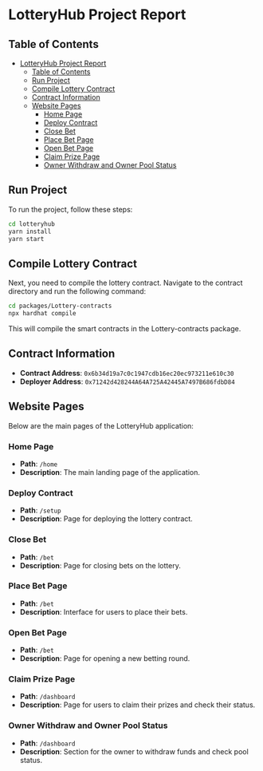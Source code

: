 # LotteryHub Project Report

## Table of Contents
- [LotteryHub Project Report](#lotteryhub-project-report)
  - [Table of Contents](#table-of-contents)
  - [Run Project](#run-project)
  - [Compile Lottery Contract](#compile-lottery-contract)
  - [Contract Information](#contract-information)
  - [Website Pages](#website-pages)
    - [Home Page](#home-page)
    - [Deploy Contract](#deploy-contract)
    - [Close Bet](#close-bet)
    - [Place Bet Page](#place-bet-page)
    - [Open Bet Page](#open-bet-page)
    - [Claim Prize Page](#claim-prize-page)
    - [Owner Withdraw and Owner Pool Status](#owner-withdraw-and-owner-pool-status)

## Run Project

To run the project, follow these steps:

```bash
cd lotteryhub
yarn install
yarn start
```
## Compile Lottery Contract
Next, you need to compile the lottery contract. Navigate to the contract directory and run the following command:
```bash
cd packages/Lottery-contracts
npx hardhat compile
```
This will compile the smart contracts in the Lottery-contracts package.

## Contract Information

- **Contract Address**: `0x6b34d19a7c0c1947cdb16ec20ec973211e610c30`
- **Deployer Address**: `0x71242d428244A64A725A42445A7497B686fdbD84`

## Website Pages

Below are the main pages of the LotteryHub application:

### Home Page
- **Path**: `/home`
- **Description**: The main landing page of the application.

### Deploy Contract
- **Path**: `/setup`
- **Description**: Page for deploying the lottery contract.

### Close Bet
- **Path**: `/bet`
- **Description**: Page for closing bets on the lottery.

### Place Bet Page
- **Path**: `/bet`
- **Description**: Interface for users to place their bets.

### Open Bet Page
- **Path**: `/bet`
- **Description**: Page for opening a new betting round.

### Claim Prize Page
- **Path**: `/dashboard`
- **Description**: Page for users to claim their prizes and check their status.

### Owner Withdraw and Owner Pool Status
- **Path**: `/dashboard`
- **Description**: Section for the owner to withdraw funds and check pool status.

